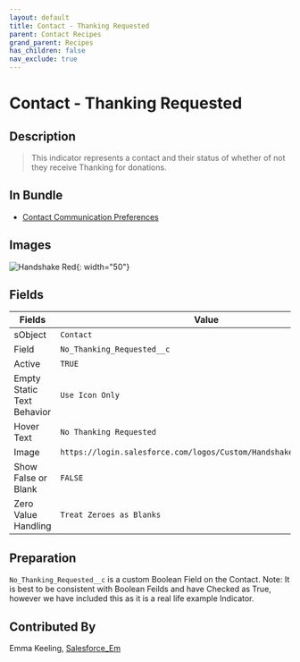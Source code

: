 ```yaml
---
layout: default
title: Contact - Thanking Requested
parent: Contact Recipes
grand_parent: Recipes
has_children: false
nav_exclude: true
---
```



# Contact - Thanking Requested

## Description
> This indicator represents a contact and their status of whether of not they receive Thanking for donations.

## In Bundle
* [Contact Communication Preferences](../contact/bundle-contact-communication-preferences.md)

## Images 

![Handshake Red](https://login.salesforce.com/logos/Custom/Handshake_Red/logo.png){: width="50"}


## Fields

Fields | Value
-- | --
sObject | `Contact`
Field | `No_Thanking_Requested__c`
Active | `TRUE`
Empty Static Text Behavior | `Use Icon Only`
Hover Text | `No Thanking Requested`
Image | `https://login.salesforce.com/logos/Custom/Handshake_Red/logo.png`
Show False or Blank | `FALSE`
Zero Value Handling | `Treat Zeroes as Blanks`

## Preparation
`No_Thanking_Requested__c` is a custom Boolean Field on the Contact.
Note: It is best to be consistent with Boolean Feilds and have Checked as True, however we have included this as it is a real life example Indicator. 

## Contributed By
Emma Keeling, [Salesforce_Em](https://github.com/Salesforce-Em)